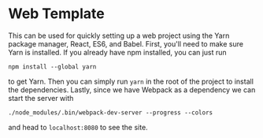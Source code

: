# Web Template

This can be used for quickly setting up a web project using the Yarn package manager, React, ES6, and Babel. First, you'll need to make sure Yarn is installed. If you already have npm installed, you can just run

`npm install --global yarn`

to get Yarn. Then you can simply run `yarn` in the root of the project to install the dependencies. Lastly, since we have Webpack as a dependency we can start the server with

`./node_modules/.bin/webpack-dev-server --progress --colors`

and head to `localhost:8080` to see the site.
